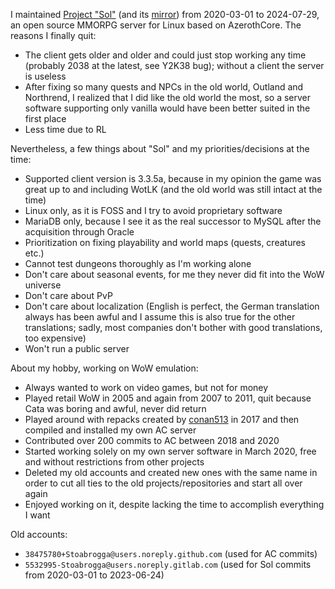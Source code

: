 I maintained [Project "Sol"](https://gitlab.com/opfesoft/sol) (and its [mirror](https://github.com/opfesoft/sol)) from 2020-03-01 to 2024-07-29, an open source MMORPG server for Linux based on AzerothCore. The reasons I finally quit:
- The client gets older and older and could just stop working any time (probably 2038 at the latest, see Y2K38 bug); without a client the server is useless
- After fixing so many quests and NPCs in the old world, Outland and Northrend, I realized that I did like the old world the most, so a server software supporting only vanilla would have been better suited in the first place
- Less time due to RL

Nevertheless, a few things about "Sol" and my priorities/decisions at the time:
- Supported client version is 3.3.5a, because in my opinion the game was great up to and including WotLK (and the old world was still intact at the time)
- Linux only, as it is FOSS and I try to avoid proprietary software
- MariaDB only, because I see it as the real successor to MySQL after the acquisition through Oracle
- Prioritization on fixing playability and world maps (quests, creatures etc.)
- Cannot test dungeons thoroughly as I'm working alone
- Don't care about seasonal events, for me they never did fit into the WoW universe
- Don't care about PvP
- Don't care about localization (English is perfect, the German translation always has been awful and I assume this is also true for the other translations; sadly, most companies don't bother with good translations, too expensive)
- Won't run a public server

About my hobby, working on WoW emulation:
- Always wanted to work on video games, but not for money
- Played retail WoW in 2005 and again from 2007 to 2011, quit because Cata was boring and awful, never did return
- Played around with repacks created by [conan513](https://github.com/conan513) in 2017 and then compiled and installed my own AC server
- Contributed over 200 commits to AC between 2018 and 2020
- Started working solely on my own server software in March 2020, free and without restrictions from other projects
- Deleted my old accounts and created new ones with the same name in order to cut all ties to the old projects/repositories and start all over again
- Enjoyed working on it, despite lacking the time to accomplish everything I want

Old accounts:
- `38475780+Stoabrogga@users.noreply.github.com` (used for AC commits)
- `5532995-Stoabrogga@users.noreply.gitlab.com` (used for Sol commits from 2020-03-01 to 2023-06-24)

